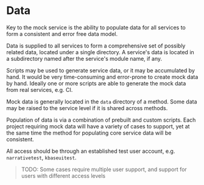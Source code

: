 # Data

Key to the mock service is the ability to populate data for all services to form a consistent and error free data model.

Data is supplied to all services to form a comprehensive set of possibly related data, located under a single directory. A service's data is located in a subdirectory named after the service's module name, if any. 

Scripts may be used to generate service data, or it may be accumulated by hand. It would be very time-consuming and error-prone to create mock data by hand. Ideally one or more scripts are able to generate the mock data from real services, e.g. CI.

Mock data is generally located in the `data` directory of a method. Some data may be raised to the service level if it is shared across methods.

Population of data is via a combination of prebuilt and custom scripts. Each project requiring mock data will have a variety of cases to support, yet at the same time the method for populating core service data will be consistent.

All access should be through an established test user account, e.g. `narrativetest`, `kbaseuitest`. 

> TODO: Some cases require multiple user support, and support for users with different access levels